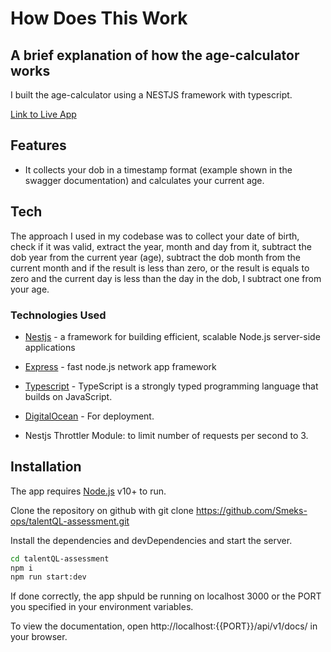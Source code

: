 # How Does This Work
## A brief explanation of how the age-calculator works

I built the age-calculator using a NESTJS framework with typescript.

[Link to Live App](https://octopus-app-eqgz8.ondigitalocean.app/api/v1/docs/)

## Features


- It collects your dob in a timestamp format (example shown in the swagger documentation) and calculates your current age.
## Tech

The approach I used in my codebase was to collect your date of birth, check if it was valid, extract the year, month and day from it, subtract the dob year from the current year (age),   subtract the dob month from the current month and if the result is less than zero, or the result is equals to zero and the current day is less than the day in the dob, I subtract one from your age.
### Technologies Used


- [Nestjs](https://docs.nestjs.com/) - a framework for building efficient, scalable Node.js server-side applications


- [Express](https://expressjs.com/) - fast node.js network app framework 


- [Typescript](https://www.typescriptlang.org/) - TypeScript is a strongly typed programming language that builds on JavaScript.


- [DigitalOcean](https://www.digitalocean.com/) - For deployment.


- Nestjs Throttler Module: to limit number of requests per second to 3.

## Installation

The app requires [Node.js](https://nodejs.org/) v10+ to run.

Clone the repository on github with git clone https://github.com/Smeks-ops/talentQL-assessment.git

Install the dependencies and devDependencies and start the server.

```sh
cd talentQL-assessment
npm i
npm run start:dev
```

If done correctly, the app shpuld be running on localhost 3000 or the PORT you specified in your environment variables.

To view the documentation, open http://localhost:{{PORT}}/api/v1/docs/ in your browser.
